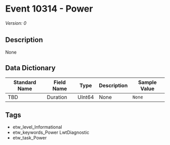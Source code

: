 # Event 10314 - Power
###### Version: 0

## Description
None

## Data Dictionary
|Standard Name|Field Name|Type|Description|Sample Value|
|---|---|---|---|---|
|TBD|Duration|UInt64|None|`None`|

## Tags
* etw_level_Informational
* etw_keywords_Power LwtDiagnostic
* etw_task_Power